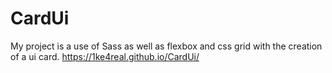 # CardUi
My project is a use of Sass as well as flexbox and css grid with the creation of a ui card. https://1ke4real.github.io/CardUi/
